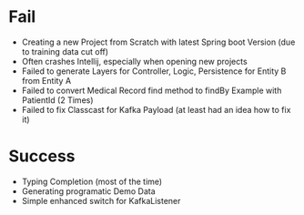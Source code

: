 # Fail
- Creating a new Project from Scratch with latest Spring boot Version (due to training data cut off)
- Often crashes Intellij, especially when opening new projects
- Failed to generate Layers for Controller, Logic, Persistence for Entity B from Entity A
- Failed to convert Medical Record find method to findBy Example with PatientId (2 Times)
- Failed to fix Classcast for Kafka Payload (at least had an idea how to fix it)

# Success
- Typing Completion (most of the time)
- Generating programatic Demo Data
- Simple enhanced switch for KafkaListener
